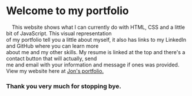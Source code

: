 <h1>Welcome to my portfolio</h1>

<p>
  &nbsp;&nbsp;&nbsp;&nbsp;This website shows what I can currently do with HTML, CSS and a little bit of JavaScript. This visual representation  
  <br>
  of my portfolio tell you a little about myself, it also has links to my LinkedIn and GitHub where you can learn more
  <br>
  about me and my other skills. My resume is linked at the top and there's a contact button that will actually, send  
  <br>
  me and email with your information and message if ones was provided. View my website here at <a href="https://jonathan-treloggen.github.io" target="_blank">Jon's portfolio.</a>
  <br>
</p>

<h3>Thank you very much for stopping bye.</h3>
